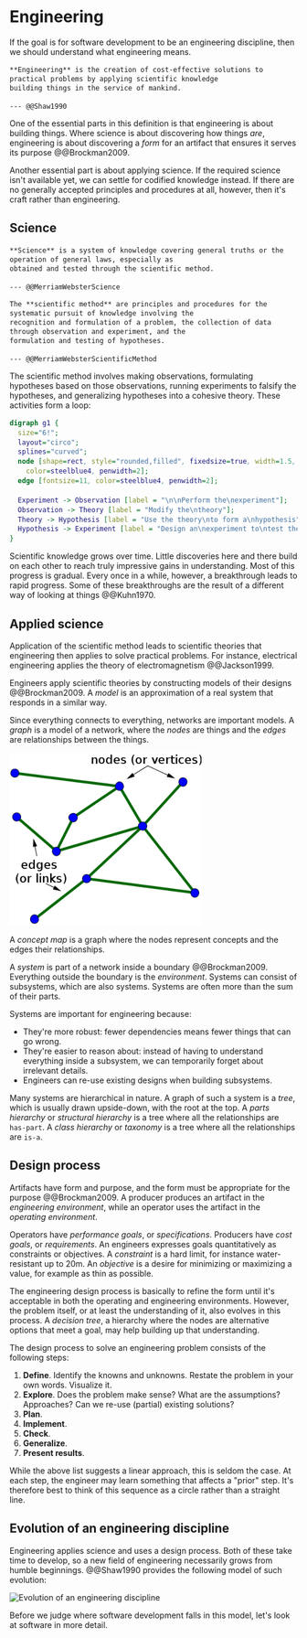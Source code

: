# Engineering

If the goal is for software development to be an engineering discipline, then we should understand what
engineering means.

```admonish tldr title="Definition"
**Engineering** is the creation of cost-effective solutions to practical problems by applying scientific knowledge
building things in the service of mankind.

--- @@Shaw1990
```

One of the essential parts in this definition is that engineering is about building things.
Where science is about discovering how things _are_, engineering is about discovering a _form_ for an artifact that
ensures it serves its purpose @@Brockman2009.

Another essential part is about applying science.
If the required science isn't available yet, we can settle for codified knowledge instead.
If there are no generally accepted principles and procedures at all, however, then it's craft rather than engineering.


## Science

```admonish tldr title="Definition"
**Science** is a system of knowledge covering general truths or the operation of general laws, especially as
obtained and tested through the scientific method.

--- @@MerriamWebsterScience
```

```admonish tldr title="Definition"
The **scientific method** are principles and procedures for the systematic pursuit of knowledge involving the
recognition and formulation of a problem, the collection of data through observation and experiment, and the
formulation and testing of hypotheses.

--- @@MerriamWebsterScientificMethod
```

The scientific method involves making observations, formulating hypotheses based on those observations,
running experiments to falsify the hypotheses, and generalizing hypotheses into a cohesive theory.
These activities form a loop:

```dot process
digraph g1 {
  size="6!";
  layout="circo";
  splines="curved";
  node [shape=rect, style="rounded,filled", fixedsize=true, width=1.5, height=0.75, fillcolor=lightskyblue2,
    color=steelblue4, penwidth=2];
  edge [fontsize=11, color=steelblue4, penwidth=2];

  Experiment -> Observation [label = "\n\nPerform the\nexperiment"];
  Observation -> Theory [label = "Modify the\ntheory"];
  Theory -> Hypothesis [label = "Use the theory\nto form a\nhypothesis"];
  Hypothesis -> Experiment [label = "Design an\nexperiment to\ntest the hypothesis"];
}
```

Scientific knowledge grows over time.
Little discoveries here and there build on each other to reach truly impressive gains in understanding.
Most of this progress is gradual.
Every once in a while, however, a breakthrough leads to rapid progress.
Some of these breakthroughs are the result of a different way of looking at things @@Kuhn1970.


## Applied science

Application of the scientific method leads to scientific theories that engineering then applies to solve practical
problems.
For instance, electrical engineering applies the theory of electromagnetism @@Jackson1999.

Engineers apply scientific theories by constructing models of their designs @@Brockman2009.
A _model_ is an approximation of a real system that responds in a similar way.

Since everything connects to everything, networks are important models.
A _graph_ is a model of a network, where the _nodes_ are things and the _edges_ are relationships between the things.

![A graph](img/graph.png)

A _concept map_ is a graph where the nodes represent concepts and the edges their relationships.

A _system_ is part of a network inside a boundary @@Brockman2009.
Everything outside the boundary is the _environment_.
Systems can consist of subsystems, which are also systems.
Systems are often more than the sum of their parts.

Systems are important for engineering because:

- They're more robust: fewer dependencies means fewer things that can go wrong.
- They're easier to reason about: instead of having to understand everything inside a subsystem, we can temporarily
  forget about irrelevant details.
- Engineers can re-use existing designs when building subsystems.

Many systems are hierarchical in nature.
A graph of such a system is a _tree_, which is usually drawn upside-down, with the root at the top.
A _parts hierarchy_ or _structural hierarchy_ is a tree where all the relationships are `has-part`.
A _class hierarchy_ or _taxonomy_ is a tree where all the relationships are `is-a`.


## Design process

Artifacts have form and purpose, and the form must be appropriate for the purpose @@Brockman2009.
A producer produces an artifact in the _engineering environment_, while an operator uses the artifact in the
_operating environment_.

Operators have _performance goals_, or _specifications_.
Producers have _cost goals_, or _requirements_.
An engineers expresses goals quantitatively as constraints or objectives.
A _constraint_ is a hard limit, for instance water-resistant up to 20m.
An _objective_ is a desire for minimizing or maximizing a value, for example as thin as possible.

The engineering design process is basically to refine the form until it's acceptable in both the operating and
engineering environments.
However, the problem itself, or at least the understanding of it, also evolves in this process.
A _decision tree_, a hierarchy where the nodes are alternative options that meet a goal, may help building up that
understanding.

The design process to solve an engineering problem consists of the following steps:

1. **Define**.
  Identify the knowns and unknowns. Restate the problem in your own words. Visualize it.
2. **Explore**.
  Does the problem make sense? What are the assumptions? Approaches? Can we re-use (partial) existing solutions?
3. **Plan**.
4. **Implement**.
5. **Check**.
6. **Generalize**.
7. **Present results**.

While the above list suggests a linear approach, this is seldom the case.
At each step, the engineer may learn something that affects a "prior" step.
It's therefore best to think of this sequence as a circle rather than a straight line.


## Evolution of an engineering discipline

Engineering applies science and uses a design process.
Both of these take time to develop, so a new field of engineering necessarily grows from humble beginnings.
@@Shaw1990 provides the following model of such evolution:

![Evolution of an engineering discipline](https://www.researchgate.net/profile/Trevor-Bihl/publication/339029049/figure/download/fig2/AS:854876443660288@1580829835253/Shaws-Model-of-the-evolution-of-engineering-disciplines-from-14.png)

Before we judge where software development falls in this model, let's look at software in more detail.
